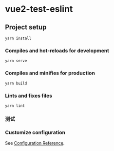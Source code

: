 # vue2-test-eslint

## Project setup
```
yarn install
```

### Compiles and hot-reloads for development
```
yarn serve
```

### Compiles and minifies for production
```
yarn build
```

### Lints and fixes files
```
yarn lint
```
### 测试
### Customize configuration
See [Configuration Reference](https://cli.vuejs.org/config/).
